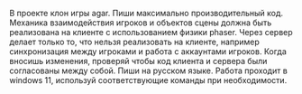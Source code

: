 В проекте клон игры agar.
Пиши максимально производительный код.
Механика взаимодействия игроков и объектов сцены должна быть реализована на клиенте с использованием физики phaser.
Через сервер делает только то, что нельзя реализовать на клиенте, например синхронизация между игроками и работа с аккаунтами игроков.
Когда вносишь изменения, проверяй чтобы код клиента и сервера были согласованы между собой.
Пиши на русском языке.
Работа проходит в windows 11, используй соответствующие команды при необходимости.